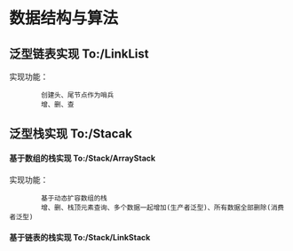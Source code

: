 # 数据结构与算法
## 泛型链表实现 To:/LinkList
   实现功能：
   
            创建头、尾节点作为哨兵
            增、删、查
## 泛型栈实现 To:/Stacak
#### 基于数组的栈实现 To:/Stack/ArrayStack
   实现功能：
               
            基于动态扩容数组的栈
            增、删、栈顶元素查询、多个数据一起增加(生产者泛型)、所有数据全部删除(消费者泛型)
 
#### 基于链表的栈实现 To:/Stack/LinkStack
   

